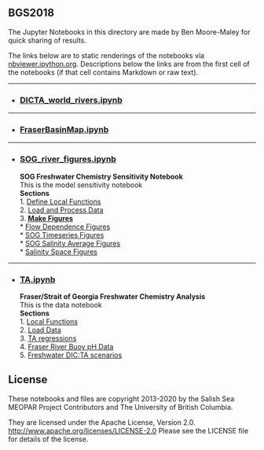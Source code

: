 ## BGS2018

The Jupyter Notebooks in this directory are made by Ben
Moore-Maley for quick sharing of results.

The links below are to static renderings of the notebooks via
[nbviewer.ipython.org](http://nbviewer.ipython.org/).
Descriptions below the links are from the first cell of the notebooks
(if that cell contains Markdown or raw text).

***
* ### [DICTA_world_rivers.ipynb](http://nbviewer.ipython.org/urls/github.com/SalishSeaCast/analysis-ben/blob/master/notebooks/BGS2018/DICTA_world_rivers.ipynb)  
    
***
* ### [FraserBasinMap.ipynb](http://nbviewer.ipython.org/urls/github.com/SalishSeaCast/analysis-ben/blob/master/notebooks/BGS2018/FraserBasinMap.ipynb)  
    
***
* ### [SOG_river_figures.ipynb](http://nbviewer.ipython.org/urls/github.com/SalishSeaCast/analysis-ben/blob/master/notebooks/BGS2018/SOG_river_figures.ipynb)  
    
    **SOG Freshwater Chemistry Sensitivity Notebook**  
    This is the model sensitivity notebook  
    **Sections**  
       1. [Define Local Functions](#Define-Local-Functions)  
       2. [Load and Process Data](#Load-and-Process-Data)  
       3. [**Make Figures**](#Make-Figures)  
           * [Flow Dependence Figures](#Flow-Dependence-Figures)  
           * [SOG Timeseries Figures](#SOG-Timeseries-Figures)  
           * [SOG Salinity Average Figures](#SOG-Salinity-Average-Figures)  
           * [Salinity Space Figures](#Salinity-Space-Figures)  

***
* ### [TA.ipynb](http://nbviewer.ipython.org/urls/github.com/SalishSeaCast/analysis-ben/blob/master/notebooks/BGS2018/TA.ipynb)  
    
    **Fraser/Strait of Georgia Freshwater Chemistry Analysis**  
    This is the data notebook  
    **Sections**  
       1. [Local Functions](#Local-Functions)  
       2. [Load Data](#Load-Data)  
       3. [TA regressions](#TA-regressions)  
       4. [Fraser River Buoy pH Data](#Fraser-River-Buoy-pH-Data)  
       5. [Freshwater DIC:TA scenarios](#Freshwater-DIC:TA-scenarios)  


## License

These notebooks and files are copyright 2013-2020
by the Salish Sea MEOPAR Project Contributors
and The University of British Columbia.

They are licensed under the Apache License, Version 2.0.
http://www.apache.org/licenses/LICENSE-2.0
Please see the LICENSE file for details of the license.
